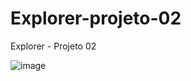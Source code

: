 # Explorer-projeto-02
Explorer - Projeto 02

![image](https://github.com/beammm218/Explorer-projeto-02/assets/67021026/b8348ba8-1a4d-4bdd-9208-6c339aec918a)

